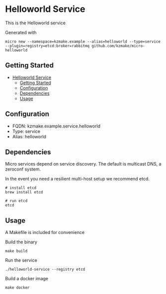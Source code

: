# Helloworld Service

This is the Helloworld service

Generated with

```
micro new --namespace=kzmake.example --alias=helloworld --type=service --plugin=registry=etcd:broker=rabbitmq github.com/kzmake/micro-helloworld
```

## Getting Started

- [Helloworld Service](#helloworld-service)
  - [Getting Started](#getting-started)
  - [Configuration](#configuration)
  - [Dependencies](#dependencies)
  - [Usage](#usage)

## Configuration

- FQDN: kzmake.example.service.helloworld
- Type: service
- Alias: helloworld

## Dependencies

Micro services depend on service discovery. The default is multicast DNS, a zeroconf system.

In the event you need a resilient multi-host setup we recommend etcd.

```
# install etcd
brew install etcd

# run etcd
etcd
```

## Usage

A Makefile is included for convenience

Build the binary

```
make build
```

Run the service
```
./helloworld-service --registry etcd
```

Build a docker image
```
make docker
```
